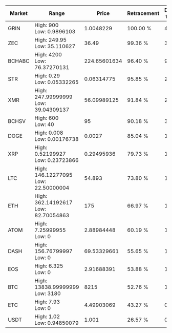 | Market | Range | Price| Retracement | Doubles to 50% |
| --- | --- | --- | --- | --- |
| GRIN | High: 900<br />Low: 0.9896103 | 1.0048229 | 100.00 % | 448.33 |
| ZEC | High: 249.95<br />Low: 35.110627 | 36.49 | 99.36 % | 3.91 |
| BCHABC | High: 4200<br />Low: 76.37270131 | 224.65601634 | 96.40 % | 9.52 |
| STR | High: 0.29<br />Low: 0.05332265 | 0.06314775 | 95.85 % | 2.72 |
| XMR | High: 247.99999999<br />Low: 39.04309137 | 56.09989125 | 91.84 % | 2.56 |
| BCHSV | High: 600<br />Low: 40 | 95 | 90.18 % | 3.37 |
| DOGE | High: 0.008<br />Low: 0.00176738 | 0.0027 | 85.04 % | 1.81 |
| XRP | High: 0.52199927<br />Low: 0.23723866 | 0.29495936 | 79.73 % | 1.29 |
| LTC | High: 146.12277095<br />Low: 22.50000004 | 54.893 | 73.80 % | 1.54 |
| ETH | High: 362.14192617<br />Low: 82.70054863 | 175 | 66.97 % | 1.27 |
| ATOM | High: 7.25999955<br />Low: 0 | 2.88984448 | 60.19 % | 1.26 |
| DASH | High: 156.76799997<br />Low: 0 | 69.53329661 | 55.65 % | 1.13 |
| EOS | High: 6.325<br />Low: 0 | 2.91688391 | 53.88 % | 1.08 |
| BTC | High: 13838.99999999<br />Low: 3180 | 8215 | 52.76 % | 1.04 |
| ETC | High: 7.93<br />Low: 0 | 4.49903069 | 43.27 % | 0.00 |
| USDT | High: 1.02<br />Low: 0.94850079 | 1.001 | 26.57 % | 0.00 |
